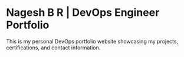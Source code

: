 # Nagesh B R | DevOps Engineer Portfolio

This is my personal DevOps portfolio website showcasing my projects, certifications, and contact information.


